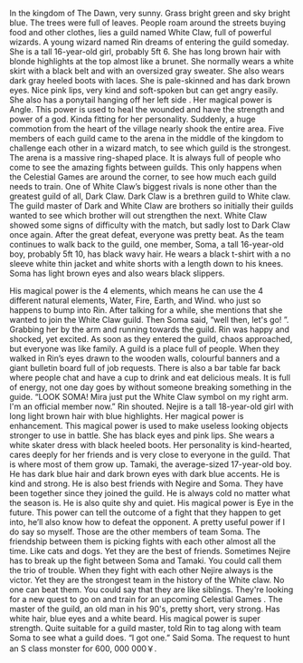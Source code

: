 In the kingdom of The Dawn, very sunny. Grass bright green and sky bright blue. The trees were full of leaves. People roam around the streets buying food and other clothes, lies a guild named White Claw, full of powerful wizards. A young wizard named Rin dreams of entering the guild someday. She is a tall 16-year-old girl, probably 5ft 6. She has long brown hair with blonde highlights at the top almost like a brunet. She normally wears a white skirt with a black belt and with an oversized gray sweater.  She also wears dark gray heeled boots with laces. She is pale-skinned and has dark brown eyes. Nice pink lips,  very kind and soft-spoken but can get angry easily. She also has a ponytail hanging off her left side . Her magical power is Angle. This power is used to heal the wounded and have the strength and power of a god. Kinda fitting for her personality. Suddenly, a huge commotion from the heart of the village nearly shook the entire area. Five members of each guild came to the arena in the middle of the kingdom to challenge each other in a wizard match, to see which guild is the strongest. The arena is a massive ring-shaped place. It is always full of people who come to see the amazing fights between guilds. This only happens when the Celestial Games  are around the corner, to see how much each guild needs to train. One of White Claw’s biggest rivals is none other than the greatest guild of all, Dark Claw. Dark Claw is a brethren guild to White claw. The guild master of Dark and White Claw are brothers so initially their guilds wanted to see which brother will out strengthen the next. White Claw showed some signs of difficulty with the match, but sadly lost to Dark Claw once again. After the great defeat, everyone was pretty beat. As the team continues to walk back to the guild, one member, Soma,  a tall 16-year-old boy, probably  5ft 10, has black wavy hair. He wears a black t-shirt with a no sleeve white thin jacket and white shorts with a length down to his knees. Soma has light brown eyes and also wears black slippers.

His magical power is the 4 elements, which means he can use the 4 different natural elements, Water, Fire, Earth, and Wind.  who just so happens to bump into Rin. After talking for a while, she mentions that she wanted to join the White Claw guild. Then Soma said, “well then, let's go! ”. Grabbing her by the arm and running towards the guild. Rin was happy and shocked, yet excited. As soon as they entered the guild, chaos approached, but everyone was like family. A guild is a place full of people. When they walked in Rin’s eyes drawn to the wooden walls, colourful banners and a giant bulletin board full of job requests. There is also a bar table far back where people chat and have a cup to drink and eat delicious meals. It is full of energy, not one day goes by without someone breaking something in the guide. “LOOK SOMA! Mira just put the White Claw symbol on my right arm. I'm an official member now.” Rin shouted. Nejire is a tall 18-year-old girl with long light brown hair with blue highlights. Her magical power is enhancement. This magical power is used to make useless looking objects stronger to use in battle. She has black eyes and pink lips. She wears a white skater dress with black heeled boots. Her personality is kind-hearted, cares deeply for her friends and is very close to everyone in the guild. That is where most of them grow up. Tamaki, the average-sized 17-year-old boy. He has dark blue hair and dark brown eyes with dark blue accents. He is kind and strong. He is also best friends with Negire and Soma. They have been together since they joined the guild. He is always cold no matter what the season is. He is also quite shy and quiet. His magical power is Eye in the future. This power can tell the outcome of a fight that they happen to get into, he’ll also know how to defeat the opponent. A pretty useful power if I do say so myself. Those are the other members of team Soma. The friendship between them is picking fights with each other almost all the time. Like cats and dogs. Yet they are the best of friends. Sometimes Nejire has to break up the fight between Soma and Tamaki. You could call them the trio of trouble. When they fight with each other Nejire always is the victor. Yet they are the strongest team in the history of the White claw. No one can beat them. You could say that they are like siblings. They're looking for a new quest to go on and train for an upcoming Celestial Games . The master of the guild, an old man in his 90's, pretty short, very strong. Has white hair, blue eyes and a white beard. His magical power is super strength. Quite suitable for a guild master, told Rin to tag along with team Soma to see what a guild does. “I got one.” Said Soma. The request to hunt an S class monster for 600, 000 000￥.
